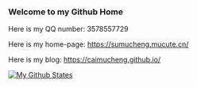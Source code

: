 ### Welcome to my Github Home

Here is my QQ number: 3578557729

Here is my home-page: https://sumucheng.mucute.cn/

Here is my blog: https://caimucheng.github.io/

[![My Github States](https://github-readme-stats.vercel.app/api?username=CaiMuCheng)]()
